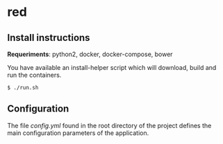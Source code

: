 # red

## Install instructions
**Requeriments**: python2, docker, docker-compose, bower

You have available an install-helper script which will download, build and run the containers.

```
$ ./run.sh
```

## Configuration
The file *config.yml* found in the root directory of the project defines the main configuration parameters of the application.
